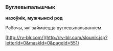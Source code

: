 ### Вуглевыпальшчык
**назоўнік, мужчынскі род**

Рабочы, які займаецца вуглевыпальваннем.

<a rel="author">[http://rv-blr.com/](http://rv-blr.com/slounik.jsp?letterId=0&maskId=0&pageId=551)</a>
